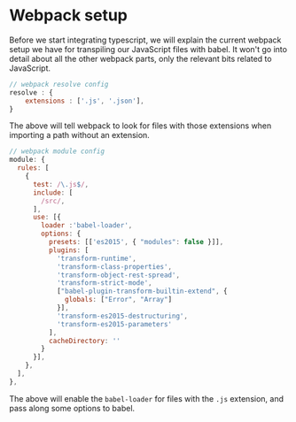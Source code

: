 # Webpack setup

Before we start integrating typescript, we will explain the current webpack setup we have for transpiling our JavaScript files with babel. It won't go into detail about all the other webpack parts, only the relevant bits related to JavaScript.



```js
// webpack resolve config
resolve : {
    extensions : ['.js', '.json'],
}
```

The above will tell webpack to look for files with those extensions when importing a path without an extension.



```js
// webpack module config
module: {
  rules: [
    {
      test: /\.js$/,
      include: [
        /src/,
      ],
      use: [{
        loader :'babel-loader',
        options: {
          presets: [['es2015', { "modules": false }]],
          plugins: [
            'transform-runtime',
            'transform-class-properties',
            'transform-object-rest-spread',
            'transform-strict-mode',
            ["babel-plugin-transform-builtin-extend", {
              globals: ["Error", "Array"]
            }],
            'transform-es2015-destructuring',
            'transform-es2015-parameters'
          ],
          cacheDirectory: ''
        }
      }],
    },
  ],
},
```

The above will enable the `babel-loader` for files with the `.js` extension, and pass along some options to babel.



